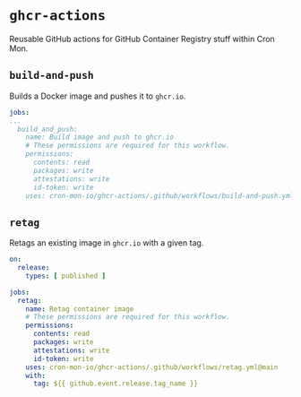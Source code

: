 # `ghcr-actions`

Reusable GitHub actions for GitHub Container Registry stuff within Cron Mon.

## `build-and-push`

Builds a Docker image and pushes it to `ghcr.io`.

```yaml
jobs:
...
  build_and_push:
    name: Build image and push to ghcr.io
    # These permissions are required for this workflow.
    permissions:
      contents: read
      packages: write
      attestations: write
      id-token: write
    uses: cron-mon-io/ghcr-actions/.github/workflows/build-and-push.yml@main
```

## `retag`

Retags an existing image in `ghcr.io` with a given tag.

```yaml
on:
  release:
    types: [ published ]

jobs:
  retag:
    name: Retag container image
    # These permissions are required for this workflow.
    permissions:
      contents: read
      packages: write
      attestations: write
      id-token: write
    uses: cron-mon-io/ghcr-actions/.github/workflows/retag.yml@main
    with:
      tag: ${{ github.event.release.tag_name }}
```
